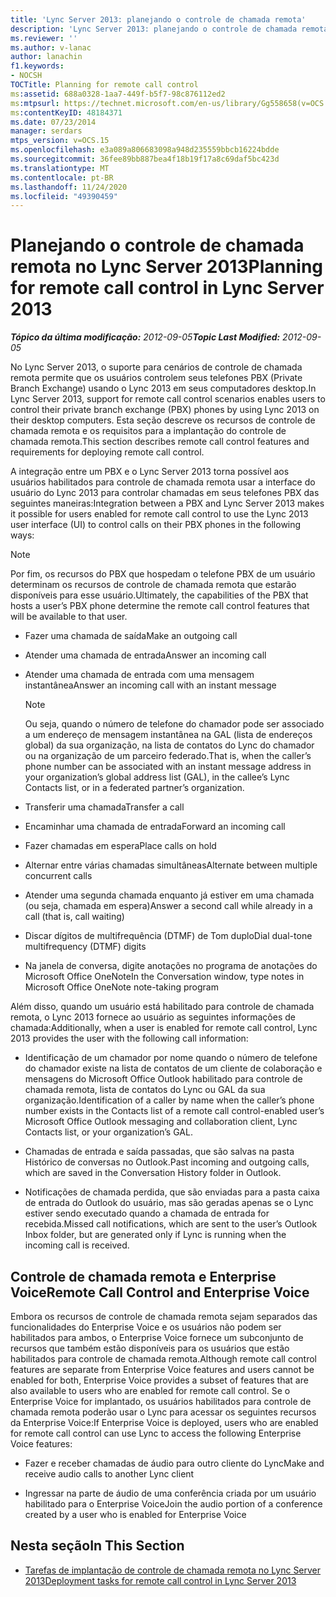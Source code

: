 ```yaml
---
title: 'Lync Server 2013: planejando o controle de chamada remota'
description: 'Lync Server 2013: planejando o controle de chamada remota.'
ms.reviewer: ''
ms.author: v-lanac
author: lanachin
f1.keywords:
- NOCSH
TOCTitle: Planning for remote call control
ms:assetid: 688a0328-1aa7-449f-b5f7-98c876112ed2
ms:mtpsurl: https://technet.microsoft.com/en-us/library/Gg558658(v=OCS.15)
ms:contentKeyID: 48184371
ms.date: 07/23/2014
manager: serdars
mtps_version: v=OCS.15
ms.openlocfilehash: e3a089a806683098a948d235559bbcb16224bdde
ms.sourcegitcommit: 36fee89bb887bea4f18b19f17a8c69daf5bc423d
ms.translationtype: MT
ms.contentlocale: pt-BR
ms.lasthandoff: 11/24/2020
ms.locfileid: "49390459"
---
```

# <a name="planning-for-remote-call-control-in-lync-server-2013"></a><span data-ttu-id="c937c-103">Planejando o controle de chamada remota no Lync Server 2013</span><span class="sxs-lookup"><span data-stu-id="c937c-103">Planning for remote call control in Lync Server 2013</span></span>

<div data-xmlns="http://www.w3.org/1999/xhtml">

<div class="topic" data-xmlns="http://www.w3.org/1999/xhtml" data-msxsl="urn:schemas-microsoft-com:xslt" data-cs="https://msdn.microsoft.com/">

<div data-asp="https://msdn2.microsoft.com/asp">



</div>

<div id="mainSection">

<div id="mainBody"><span data-ttu-id="c937c-104">

<span> </span></span><span class="sxs-lookup"><span data-stu-id="c937c-104">

<span> </span></span></span>

<span data-ttu-id="c937c-105">_**Tópico da última modificação:** 2012-09-05_</span><span class="sxs-lookup"><span data-stu-id="c937c-105">_**Topic Last Modified:** 2012-09-05_</span></span>

<span data-ttu-id="c937c-106">No Lync Server 2013, o suporte para cenários de controle de chamada remota permite que os usuários controlem seus telefones PBX (Private Branch Exchange) usando o Lync 2013 em seus computadores desktop.</span><span class="sxs-lookup"><span data-stu-id="c937c-106">In Lync Server 2013, support for remote call control scenarios enables users to control their private branch exchange (PBX) phones by using Lync 2013 on their desktop computers.</span></span> <span data-ttu-id="c937c-107">Esta seção descreve os recursos de controle de chamada remota e os requisitos para a implantação do controle de chamada remota.</span><span class="sxs-lookup"><span data-stu-id="c937c-107">This section describes remote call control features and requirements for deploying remote call control.</span></span>

<span data-ttu-id="c937c-108">A integração entre um PBX e o Lync Server 2013 torna possível aos usuários habilitados para controle de chamada remota usar a interface do usuário do Lync 2013 para controlar chamadas em seus telefones PBX das seguintes maneiras:</span><span class="sxs-lookup"><span data-stu-id="c937c-108">Integration between a PBX and Lync Server 2013 makes it possible for users enabled for remote call control to use the Lync 2013 user interface (UI) to control calls on their PBX phones in the following ways:</span></span>

<div>


> [!NOTE]  
> <span data-ttu-id="c937c-109">Por fim, os recursos do PBX que hospedam o telefone PBX de um usuário determinam os recursos de controle de chamada remota que estarão disponíveis para esse usuário.</span><span class="sxs-lookup"><span data-stu-id="c937c-109">Ultimately, the capabilities of the PBX that hosts a user’s PBX phone determine the remote call control features that will be available to that user.</span></span>



</div>

  - <span data-ttu-id="c937c-110">Fazer uma chamada de saída</span><span class="sxs-lookup"><span data-stu-id="c937c-110">Make an outgoing call</span></span>

  - <span data-ttu-id="c937c-111">Atender uma chamada de entrada</span><span class="sxs-lookup"><span data-stu-id="c937c-111">Answer an incoming call</span></span>

  - <span data-ttu-id="c937c-112">Atender uma chamada de entrada com uma mensagem instantânea</span><span class="sxs-lookup"><span data-stu-id="c937c-112">Answer an incoming call with an instant message</span></span>
    
    <div>
    

    > [!NOTE]  
    > <span data-ttu-id="c937c-113">Ou seja, quando o número de telefone do chamador pode ser associado a um endereço de mensagem instantânea na GAL (lista de endereços global) da sua organização, na lista de contatos do Lync do chamador ou na organização de um parceiro federado.</span><span class="sxs-lookup"><span data-stu-id="c937c-113">That is, when the caller’s phone number can be associated with an instant message address in your organization’s global address list (GAL), in the callee’s Lync Contacts list, or in a federated partner’s organization.</span></span>

    
    </div>

  - <span data-ttu-id="c937c-114">Transferir uma chamada</span><span class="sxs-lookup"><span data-stu-id="c937c-114">Transfer a call</span></span>

  - <span data-ttu-id="c937c-115">Encaminhar uma chamada de entrada</span><span class="sxs-lookup"><span data-stu-id="c937c-115">Forward an incoming call</span></span>

  - <span data-ttu-id="c937c-116">Fazer chamadas em espera</span><span class="sxs-lookup"><span data-stu-id="c937c-116">Place calls on hold</span></span>

  - <span data-ttu-id="c937c-117">Alternar entre várias chamadas simultâneas</span><span class="sxs-lookup"><span data-stu-id="c937c-117">Alternate between multiple concurrent calls</span></span>

  - <span data-ttu-id="c937c-118">Atender uma segunda chamada enquanto já estiver em uma chamada (ou seja, chamada em espera)</span><span class="sxs-lookup"><span data-stu-id="c937c-118">Answer a second call while already in a call (that is, call waiting)</span></span>

  - <span data-ttu-id="c937c-119">Discar dígitos de multifrequência (DTMF) de Tom duplo</span><span class="sxs-lookup"><span data-stu-id="c937c-119">Dial dual-tone multifrequency (DTMF) digits</span></span>

  - <span data-ttu-id="c937c-120">Na janela de conversa, digite anotações no programa de anotações do Microsoft Office OneNote</span><span class="sxs-lookup"><span data-stu-id="c937c-120">In the Conversation window, type notes in Microsoft Office OneNote note-taking program</span></span>

<span data-ttu-id="c937c-121">Além disso, quando um usuário está habilitado para controle de chamada remota, o Lync 2013 fornece ao usuário as seguintes informações de chamada:</span><span class="sxs-lookup"><span data-stu-id="c937c-121">Additionally, when a user is enabled for remote call control, Lync 2013 provides the user with the following call information:</span></span>

  - <span data-ttu-id="c937c-122">Identificação de um chamador por nome quando o número de telefone do chamador existe na lista de contatos de um cliente de colaboração e mensagens do Microsoft Office Outlook habilitado para controle de chamada remota, lista de contatos do Lync ou GAL da sua organização.</span><span class="sxs-lookup"><span data-stu-id="c937c-122">Identification of a caller by name when the caller’s phone number exists in the Contacts list of a remote call control-enabled user’s Microsoft Office Outlook messaging and collaboration client, Lync Contacts list, or your organization’s GAL.</span></span>

  - <span data-ttu-id="c937c-123">Chamadas de entrada e saída passadas, que são salvas na pasta Histórico de conversas no Outlook.</span><span class="sxs-lookup"><span data-stu-id="c937c-123">Past incoming and outgoing calls, which are saved in the Conversation History folder in Outlook.</span></span>

  - <span data-ttu-id="c937c-124">Notificações de chamada perdida, que são enviadas para a pasta caixa de entrada do Outlook do usuário, mas são geradas apenas se o Lync estiver sendo executado quando a chamada de entrada for recebida.</span><span class="sxs-lookup"><span data-stu-id="c937c-124">Missed call notifications, which are sent to the user’s Outlook Inbox folder, but are generated only if Lync is running when the incoming call is received.</span></span>

<div>

## <a name="remote-call-control-and-enterprise-voice"></a><span data-ttu-id="c937c-125">Controle de chamada remota e Enterprise Voice</span><span class="sxs-lookup"><span data-stu-id="c937c-125">Remote Call Control and Enterprise Voice</span></span>

<span data-ttu-id="c937c-126">Embora os recursos de controle de chamada remota sejam separados das funcionalidades do Enterprise Voice e os usuários não podem ser habilitados para ambos, o Enterprise Voice fornece um subconjunto de recursos que também estão disponíveis para os usuários que estão habilitados para controle de chamada remota.</span><span class="sxs-lookup"><span data-stu-id="c937c-126">Although remote call control features are separate from Enterprise Voice features and users cannot be enabled for both, Enterprise Voice provides a subset of features that are also available to users who are enabled for remote call control.</span></span> <span data-ttu-id="c937c-127">Se o Enterprise Voice for implantado, os usuários habilitados para controle de chamada remota poderão usar o Lync para acessar os seguintes recursos da Enterprise Voice:</span><span class="sxs-lookup"><span data-stu-id="c937c-127">If Enterprise Voice is deployed, users who are enabled for remote call control can use Lync to access the following Enterprise Voice features:</span></span>

  - <span data-ttu-id="c937c-128">Fazer e receber chamadas de áudio para outro cliente do Lync</span><span class="sxs-lookup"><span data-stu-id="c937c-128">Make and receive audio calls to another Lync client</span></span>

  - <span data-ttu-id="c937c-129">Ingressar na parte de áudio de uma conferência criada por um usuário habilitado para o Enterprise Voice</span><span class="sxs-lookup"><span data-stu-id="c937c-129">Join the audio portion of a conference created by a user who is enabled for Enterprise Voice</span></span>

</div>

<div>

## <a name="in-this-section"></a><span data-ttu-id="c937c-130">Nesta seção</span><span class="sxs-lookup"><span data-stu-id="c937c-130">In This Section</span></span>

  - [<span data-ttu-id="c937c-131">Tarefas de implantação de controle de chamada remota no Lync Server 2013</span><span class="sxs-lookup"><span data-stu-id="c937c-131">Deployment tasks for remote call control in Lync Server 2013</span></span>](lync-server-2013-deployment-tasks-for-remote-call-control.md)

<span data-ttu-id="c937c-132"></div>

</div>

<span> </span>

</div>

</div>

</span><span class="sxs-lookup"><span data-stu-id="c937c-132"></div>

</div>

<span> </span>

</div>

</div>

</span></span></div>

